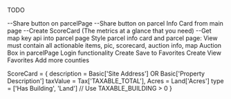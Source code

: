 TODO


--Share button on parcelPage
--Share button on parcel Info Card from main page
--Create ScoreCard (The metrics at a glance that you need)
--Get map key api into parcel page
Style parcel info card and parcel page: View must contain all actionable items, pic, scorecard, auction info, map
	Auction Box in parcelPage
Login functionality
Create Save to Favorites
Create View Favorites
Add more counties





ScoreCard = {
	description = Basic['Site Address'] OR Basic['Property Description']
	taxValue = Tax['TAXABLE_TOTAL'],
	Acres = Land['Acres']
	type = ['Has Building', 'Land'] // Use TAXABLE_BUILDING > 0 
}
